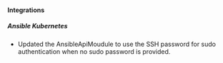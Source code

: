 
#### Integrations

##### Ansible Kubernetes

- Updated the AnsibleApiMoudule to use the SSH password for sudo authentication when no sudo password is provided.
